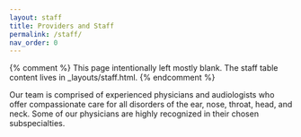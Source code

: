 ```yaml
---
layout: staff
title: Providers and Staff
permalink: /staff/
nav_order: 0
---
```

{% comment %}
  This page intentionally left mostly blank. The staff table content lives in _layouts/staff.html.
{% endcomment %}

Our team is comprised of experienced physicians and audiologists who offer compassionate care for all disorders of the ear, nose, throat, head, and neck. Some of our physicians are highly recognized in their chosen subspecialties.
